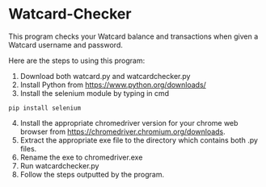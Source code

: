 # Watcard-Checker
This program checks your Watcard balance and transactions when given a Watcard username and password.

Here are the steps to using this program:
1. Download both watcard.py and watcardchecker.py
2. Install Python from https://www.python.org/downloads/
3. Install the selenium module by typing in cmd
  ```
  pip install selenium
  ```
4. Install the appropriate chromedriver version for your chrome web browser from https://chromedriver.chromium.org/downloads.
5. Extract the appropriate exe file to the directory which contains both .py files.
6. Rename the exe to chromedriver.exe
7. Run watcardchecker.py
8. Follow the steps outputted by the program.
